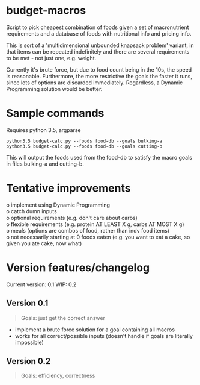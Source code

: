 # budget-macros

Script to pick cheapest combination of foods given a set of macronutrient requirements and a database of foods with nutritional info and pricing info.

This is sort of a 'multidimensional unbounded knapsack problem' variant, in that items can be repeated indefinitely and there are several requirements to be met - not just one, e.g. weight.

Currently it's brute force, but due to food count being in the 10s, the speed is reasonable. Furthermore, the more restrictive the goals the faster it runs, since lots of options are discarded immediately. Regardless, a Dynamic Programming solution would be better.

# Sample commands

Requires python 3.5, argparse

```
python3.5 budget-calc.py --foods food-db --goals bulking-a
python3.5 budget-calc.py --foods food-db --goals cutting-b
```

This will output the foods used from the food-db to satisfy the macro goals in files bulking-a and cutting-b.


# Tentative improvements

o implement using Dynamic Programming  
o catch dumn inputs  
o optional requirements (e.g. don't care about carbs)  
o flexible requirements (e.g. protein AT LEAST X g, carbs AT MOST X g)  
o meals (options are combos of food, rather than indv food items)  
o not necessarily starting at 0 foods eaten (e.g. you want to eat a cake, so given you ate cake, now what)

# Version features/changelog

Current version: 0.1
WIP: 0.2

## Version 0.1

> Goals: just get the correct answer

- implement a brute force solution for a goal containing all macros
- works for all correct/possible inputs (doesn't handle if goals are literally impossible)

## Version 0.2

> Goals: efficiency, correctness
